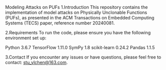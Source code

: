 Modeling Attacks on PUFs
1.Introduction
This repository contains the implementation of model attacks on Physically Unclonable Functions (PUFs), as presented in the ACM Transactions on Embedded Computing Systems (TECS) paper, reference number 20240081.

2.Requirements
To run the code, please ensure you have the following environment set up:

Python 3.6.7
TensorFlow 1.11.0
SymPy 1.8
scikit-learn 0.24.2
Pandas 1.1.5

3.Contact
If you encounter any issues or have questions, please feel free to contact: stu_ylchen@163.com.
